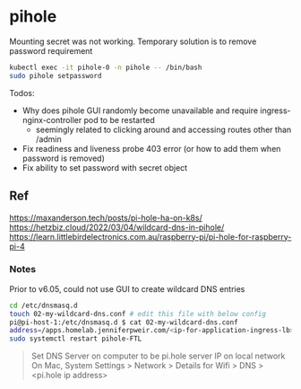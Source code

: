 # pihole

Mounting secret was not working. Temporary solution is to remove password requirement

```bash
kubectl exec -it pihole-0 -n pihole -- /bin/bash
sudo pihole setpassword
```

Todos:

- Why does pihole GUI randomly become unavailable and require ingress-nginx-controller pod to be restarted
  - seemingly related to clicking around and accessing routes other than /admin
- Fix readiness and liveness probe 403 error (or how to add them when password is removed)
- Fix ability to set password with secret object

## Ref

<https://maxanderson.tech/posts/pi-hole-ha-on-k8s/>
<https://hetzbiz.cloud/2022/03/04/wildcard-dns-in-pihole/>
<https://learn.littlebirdelectronics.com.au/raspberry-pi/pi-hole-for-raspberry-pi-4>

### Notes

Prior to v6.05, could not use GUI to create wildcard DNS entries

```bash
cd /etc/dnsmasq.d
touch 02-my-wildcard-dns.conf # edit this file with below config 
pi@pi-host-1:/etc/dnsmasq.d $ cat 02-my-wildcard-dns.conf
address=/apps.homelab.jenniferpweir.com/<ip-for-application-ingress-lb>
sudo systemctl restart pihole-FTL
```

>Set DNS Server on computer to be pi.hole server IP on local network
On Mac, System Settings > Network > Details for Wifi > DNS > <pi.hole ip address>
